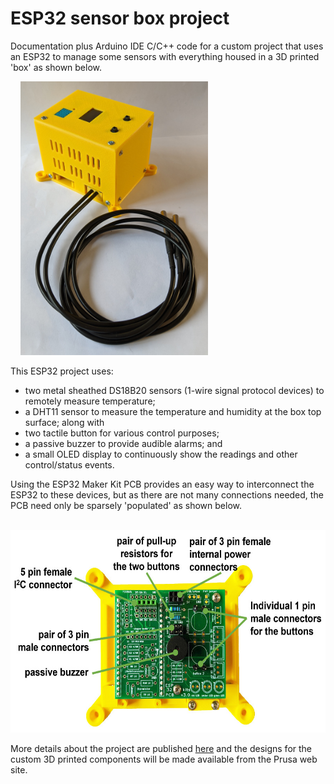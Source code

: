 # ESP32 sensor box project
 Documentation plus Arduino IDE C/C++ code for a custom project that uses an ESP32 to manage some sensors with everything housed in a 3D printed 'box' as shown below.

 &nbsp; &nbsp; <img src="images/sensor_box_20220630_185151021.NIGHT_900w.jpg" width="300" height="438">

This ESP32 project uses:

 - two metal sheathed DS18B20 sensors (1-wire signal protocol devices) to remotely measure temperature;
 - a DHT11 sensor to measure the temperature and humidity at the box top surface; along with
 - two tactile button for various control purposes; 
 - a passive buzzer to provide audible alarms; and
 - a small OLED display to continuously show the readings and other control/status events.

Using the ESP32 Maker Kit PCB provides an easy way to interconnect the ESP32 to these devices, but as there are not many connections needed, the PCB need only be sparsely 'populated' as shown below.

&nbsp; &nbsp; <img src="images/annotated_case_base_PCB02_900w.jpg" width="600" height="324">

More details about the project are published <a href="https://onlinedevices.co.uk/ESP32+Maker+Kit+-+Sensor+box+project" target="_blank" >here</a> and the designs for the custom 3D printed components will be made available from the Prusa web site.

